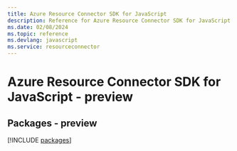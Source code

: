 ```yaml
---
title: Azure Resource Connector SDK for JavaScript
description: Reference for Azure Resource Connector SDK for JavaScript
ms.date: 02/08/2024
ms.topic: reference
ms.devlang: javascript
ms.service: resourceconnector
---
```

# Azure Resource Connector SDK for JavaScript - preview
## Packages - preview
[!INCLUDE [packages](resource-connector-index.md)]